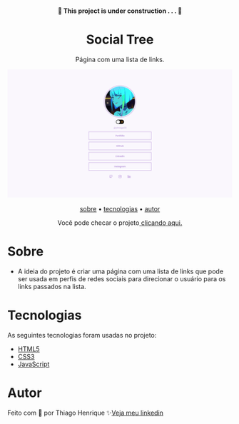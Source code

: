 <h4 align="center">🚧  This project is under construction . . .  🚧 </h4>
<h1 align="center"> Social Tree </h1>

<p align="center"> Página com uma lista de links.</p>
<!--https://user-images.githubusercontent.com/-->

![Project Image](./images/Social%20tree.png)


<p align="center">
    <a href="#sobre">sobre</a> •
    <a href="#tecnologias">tecnologias</a> •
    <a href="#autor">autor</a> 
</p>



<p align="center">Você pode checar o projeto<a href="https://ythiago03-links.netlify.app/"> clicando aqui.</a></p>

# Sobre

- A ideia do projeto é criar uma página com uma lista de links que pode ser usada em perfis de redes sociais para direcionar o usuário para os links passados na lista.
 
# Tecnologias

As seguintes tecnologias foram usadas no projeto:

- <a href="https://developer.mozilla.org/pt-BR/docs/Web/HTML">HTML5</a>
- <a href="https://developer.mozilla.org/pt-BR/docs/Web/CSS">CSS3</a>
- <a href="https://developer.mozilla.org/pt-BR/docs/Web/JavaScript">JavaScript</a>

# Autor

Feito com 💜 por Thiago Henrique ✨<a href="https://www.linkedin.com/in/thiago-fid%C3%AAncio-a24578224/">Veja meu linkedin</a>
